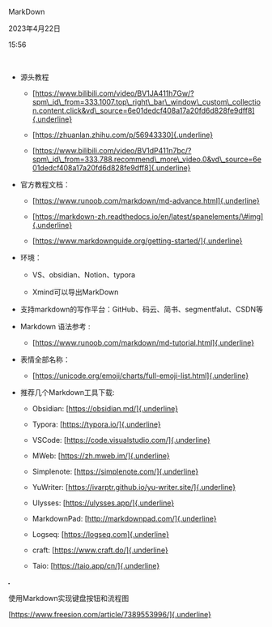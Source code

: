 MarkDown

2023年4月22日

15:56

 

-   源头教程

    -   [https://www.bilibili.com/video/BV1JA411h7Gw/?spm\_id\_from=333.1007.top\_right\_bar\_window\_custom\_collection.content.click&vd\_source=6e01dedcf408a17a20fd6d828fe9dff8]{.underline}

    -   [https://zhuanlan.zhihu.com/p/56943330]{.underline}

    -   [https://www.bilibili.com/video/BV1dP411n7bc/?spm\_id\_from=333.788.recommend\_more\_video.0&vd\_source=6e01dedcf408a17a20fd6d828fe9dff8]{.underline}

-   官方教程文档：

    -   [https://www.runoob.com/markdown/md-advance.html]{.underline}

    -   [https://markdown-zh.readthedocs.io/en/latest/spanelements/\#img]{.underline}

    -   [https://www.markdownguide.org/getting-started/]{.underline}

-   环境：

    -   VS、obsidian、Notion、typora

    -   Xmind可以导出MarkDown

-   支持markdown的写作平台：GitHub、码云、简书、segmentfalut、CSDN等

-   Markdown 语法参考 :

    -   [https://www.runoob.com/markdown/md-tutorial.html]{.underline}

-   表情全部名称：

    -   [https://unicode.org/emoji/charts/full-emoji-list.html]{.underline}

-   推荐几个Markdown工具下载:

    -   Obsidian: [https://obsidian.md/]{.underline}

    -   Typora: [https://typora.io/]{.underline}

    -   VSCode: [https://code.visualstudio.com/]{.underline}

    -   MWeb: [https://zh.mweb.im/]{.underline}

    -   Simplenote: [https://simplenote.com/]{.underline}

    -   YuWriter: [https://ivarptr.github.io/yu-writer.site/]{.underline}

    -   Ulysses: [https://ulysses.app/]{.underline}

    -   MarkdownPad: [http://markdownpad.com/]{.underline}

    -   Logseq: [https://logseq.com]{.underline}

    -   craft: [https://www.craft.do/]{.underline}

    -   Taio: [https://taio.app/cn/]{.underline}

![](../../../../assets/000_MarkDown_000.png)

使用Markdown实现键盘按钮和流程图

[https://www.freesion.com/article/7389553996/]{.underline}
